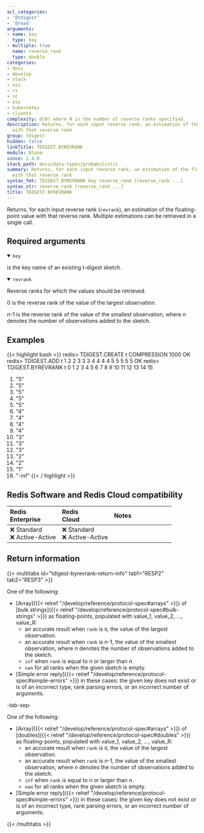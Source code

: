 ```yaml
---
acl_categories:
- '@tdigest'
- '@read'
arguments:
- name: key
  type: key
- multiple: true
  name: reverse_rank
  type: double
categories:
- docs
- develop
- stack
- oss
- rs
- rc
- oss
- kubernetes
- clients
complexity: O(N) where N is the number of reverse ranks specified.
description: Returns, for each input reverse rank, an estimation of the floating-point value
  with that reverse rank
group: tdigest
hidden: false
linkTitle: TDIGEST.BYREVRANK
module: Bloom
since: 2.4.0
stack_path: docs/data-types/probabilistic
summary: Returns, for each input reverse rank, an estimation of the floating-point value
  with that reverse rank
syntax_fmt: TDIGEST.BYREVRANK key reverse_rank [reverse_rank ...]
syntax_str: reverse_rank [reverse_rank ...]
title: TDIGEST.BYREVRANK
---
```

Returns, for each input reverse rank (`revrank`), an estimation of the floating-point value with that reverse rank.
Multiple estimations can be retrieved in a single call.

## Required arguments

<details open><summary><code>key</code></summary>

is the key name of an existing t-digest sketch.
</details>

<details open><summary><code>revrank</code></summary>

Reverse ranks for which the values should be retrieved.

0 is the reverse rank of the value of the largest observation.
  
_n_-1 is the reverse rank of the value of the smallest observation, where _n_ denotes the number of observations added to the sketch.
</details>

## Examples

{{< highlight bash >}}
redis> TDIGEST.CREATE t COMPRESSION 1000
OK
redis> TDIGEST.ADD t 1 2 2 3 3 3 4 4 4 4 5 5 5 5 5
OK
redis> TDIGEST.BYREVRANK t 0 1 2 3 4 5 6 7 8 9 10 11 12 13 14 15
 1) "5"
 2) "5"
 3) "5"
 4) "5"
 5) "5"
 6) "4"
 7) "4"
 8) "4"
 9) "4"
10) "3"
11) "3"
12) "3"
13) "2"
14) "2"
15) "1"
16) "-inf"
{{< / highlight >}}

## Redis Software and Redis Cloud compatibility

| Redis<br />Enterprise | Redis<br />Cloud | <span style="min-width: 9em; display: table-cell">Notes</span> |
|:----------------------|:-----------------|:------|
| <span title="Not supported">&#x274c; Standard</span><br /><span title="Not supported"><nobr>&#x274c; Active-Active</nobr></span> | <span title="Not supported">&#x274c; Standard</span><br /><span title="Not supported"><nobr>&#x274c; Active-Active</nobr></span> |  |

## Return information

{{< multitabs id="tdigest-byrevrank-return-info" 
    tab1="RESP2" 
    tab2="RESP3" >}}

One of the following:

* [Array]({{< relref "/develop/reference/protocol-spec#arrays" >}}) of [bulk strings]({{< relref "/develop/reference/protocol-spec#bulk-strings" >}}) as floating-points, populated with value_1, value_2, ..., value_R:
    * an accurate result when `rank` is `0`, the value of the largest observation.
    * an accurate result when `rank` is _n_-1, the value of the smallest observation, where _n_ denotes the number of observations added to the sketch.
    * `inf` when `rank` is equal to _n_ or larger than _n_.
    * `nan` for all ranks when the given sketch is empty.
* [Simple error reply]({{< relref "/develop/reference/protocol-spec#simple-errors" >}}) in these cases: the given key does not exist or is of an incorrect type, rank parsing errors, or an incorrect number of arguments.

-tab-sep-

One of the following:

* [Array]({{< relref "/develop/reference/protocol-spec#arrays" >}}) of [doubles]({{< relref "/develop/reference/protocol-spec#doubles" >}}) as floating-points, populated with value_1, value_2, ..., value_R:
    * an accurate result when `rank` is `0`, the value of the largest observation.
    * an accurate result when `rank` is _n_-1, the value of the smallest observation, where _n_ denotes the number of observations added to the sketch.
    * `inf` when `rank` is equal to _n_ or larger than _n_.
    * `nan` for all ranks when the given sketch is empty.
* [Simple error reply]({{< relref "/develop/reference/protocol-spec#simple-errors" >}}) in these cases: the given key does not exist or is of an incorrect type, rank parsing errors, or an incorrect number of arguments.

{{< /multitabs >}}
